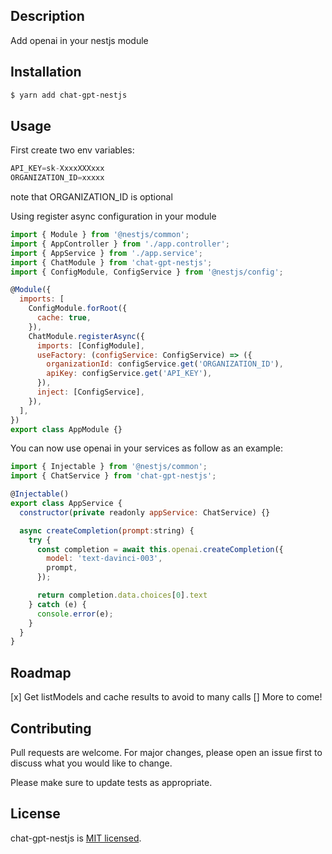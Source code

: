 ## Description

Add openai in your nestjs module

## Installation

```bash
$ yarn add chat-gpt-nestjs
```

## Usage
First create two env variables:
```javascript
API_KEY=sk-XxxxXXXxxx
ORGANIZATION_ID=xxxxx
```
note that ORGANIZATION_ID is optional

Using register async configuration in your module

```javascript
import { Module } from '@nestjs/common';
import { AppController } from './app.controller';
import { AppService } from './app.service';
import { ChatModule } from 'chat-gpt-nestjs';
import { ConfigModule, ConfigService } from '@nestjs/config';

@Module({
  imports: [
    ConfigModule.forRoot({
      cache: true,
    }),
    ChatModule.registerAsync({
      imports: [ConfigModule],
      useFactory: (configService: ConfigService) => ({
        organizationId: configService.get('ORGANIZATION_ID'),
        apiKey: configService.get('API_KEY'),
      }),
      inject: [ConfigService],
    }),
  ],
})
export class AppModule {}

```

You can now use openai in your services as follow as an example:
```javascript
import { Injectable } from '@nestjs/common';
import { ChatService } from 'chat-gpt-nestjs';

@Injectable()
export class AppService {
  constructor(private readonly appService: ChatService) {}

  async createCompletion(prompt:string) {
    try {
      const completion = await this.openai.createCompletion({
        model: 'text-davinci-003',
        prompt,
      });

      return completion.data.choices[0].text
    } catch (e) {
      console.error(e);
    }
  }
}
```

## Roadmap
[x] Get listModels and cache results to avoid to many calls
[] More to come!

## Contributing
Pull requests are welcome. For major changes, please open an issue first to discuss what you would like to change.

Please make sure to update tests as appropriate.

## License

chat-gpt-nestjs is [MIT licensed](LICENSE).
